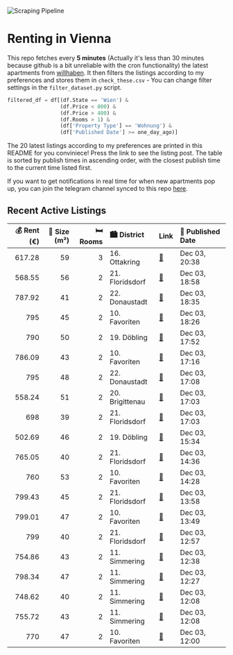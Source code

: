 ![Scraping Pipeline](https://github.com/AthomsG/renting-in-vienna/actions/workflows/run_pipeline.yml/badge.svg)


# Renting in Vienna

This repo fetches every **5 minutes** (Actually it's less than 30 minutes because github is a bit unreliable with the cron functionality) the latest apartments from [willhaben](https://www.willhaben.at/).
It then filters the listings according to my preferences and stores them in `check_these.csv` - You can change filter settings in the `filter_dataset.py` script.

```python
filtered_df = df[(df.State == 'Wien') & 
                 (df.Price < 800) &
                 (df.Price > 400) &
                 (df.Rooms > 1) &
                 (df['Property Type'] == 'Wohnung') &
                 (df['Published Date'] >= one_day_ago)]
```

The 20 latest listings according to my preferences are printed in this README for you conviniece! Press the link to see the listing post.
The table is sorted by publish times in ascending order, with the closest publish time to the current time listed first.

If you want to get notifications in real time for when new apartments pop up, you can join the telegram channel synced to this repo [here](https://t.me/+1HPAYOf5BSsyNTlk).

## Recent Active Listings

|   💰 Rent (€) |   📏 Size (m²) |   🛏️ Rooms | 🏙️ District     | Link                                                                                                                                                                                                     | 📅 Published Date   |
|-------------:|--------------:|-----------:|:----------------|:---------------------------------------------------------------------------------------------------------------------------------------------------------------------------------------------------------|:-------------------|
|       617.28 |            59 |          3 | 16. Ottakring   | [🔗](https://www.willhaben.at/iad/immobilien/d/mietwohnungen/wien/wien-1160-ottakring/direktvergabe-3-zimmer-gemeindewohnung-1656390258/)                                                                 | Dec 03, 20:38      |
|       568.55 |            56 |          2 | 21. Floridsdorf | [🔗](https://www.willhaben.at/iad/immobilien/d/mietwohnungen/wien/wien-1210-floridsdorf/2-zimmer-gef%C3%B6rderte-wohnung-mit-abstellraum-und-balkon-ab-31.01.25-zu-vergeben%21-869184078/)                | Dec 03, 18:58      |
|       787.92 |            41 |          2 | 22. Donaustadt  | [🔗](https://www.willhaben.at/iad/immobilien/d/mietwohnungen/wien/wien-1220-donaustadt/modernes-wohnen-mit-balkon-in-1220-wien---4119m%C2%B2-zum-mietpreis-von-78792-eur%21-1580236359/)                  | Dec 03, 18:35      |
|       795    |            45 |          2 | 10. Favoriten   | [🔗](https://www.willhaben.at/iad/immobilien/d/mietwohnungen/wien/wien-1100-favoriten/baujahr-2020-van-der-n%C3%BCll-gasse---hofseitige-2-zimmer-mit-957m2-gro%C3%9Fem-balkon-1690441964/)                | Dec 03, 18:26      |
|       790    |            50 |          2 | 19. Döbling     | [🔗](https://www.willhaben.at/iad/immobilien/d/mietwohnungen/wien/wien-1190-d%C3%B6bling/%28reserviert%29-praktische-2-zimmer-wohnung-%2B-separate-k%C3%BCche---ab-1.1.2025-verf%C3%BCgbar-1506341196/)   | Dec 03, 17:52      |
|       786.09 |            43 |          2 | 10. Favoriten   | [🔗](https://www.willhaben.at/iad/immobilien/d/mietwohnungen/wien/wien-1100-favoriten/freundliche-helle-altbauwohnung-wg-geeignet---2-getrennte-schlafr%C3%A4ume-1298843722/)                             | Dec 03, 17:16      |
|       795    |            48 |          2 | 22. Donaustadt  | [🔗](https://www.willhaben.at/iad/immobilien/d/mietwohnungen/wien/wien-1220-donaustadt/%22breitenlee---moderne-gartenwohnung-2-zimmer%22-1932972531/)                                                     | Dec 03, 17:08      |
|       558.24 |            51 |          2 | 20. Brigittenau | [🔗](https://www.willhaben.at/iad/immobilien/d/mietwohnungen/wien/wien-1200-brigittenau/provisionsfrei:-sch%C3%B6ne-51m%C2%B2-erdgeschosswohnung-mit-terrasse-n%C3%A4he-augarten---1200-wien-1325877758/) | Dec 03, 17:03      |
|       698    |            39 |          2 | 21. Floridsdorf | [🔗](https://www.willhaben.at/iad/immobilien/d/mietwohnungen/wien/wien-1210-floridsdorf/wien---1210---ruhige-single-dachgescho%C3%9Fwohnung-mit-fernblick---neubau---ab-15.12.2024-2095133943/)           | Dec 03, 17:03      |
|       502.69 |            46 |          2 | 19. Döbling     | [🔗](https://www.willhaben.at/iad/immobilien/d/mietwohnungen/wien/wien-1190-d%C3%B6bling/gut-aufgeteilte-zwei-zimmer-gemeindewohnung-in-grinzing-2039666508/)                                             | Dec 03, 15:34      |
|       765.05 |            40 |          2 | 21. Floridsdorf | [🔗](https://www.willhaben.at/iad/immobilien/d/mietwohnungen/wien/wien-1210-floridsdorf/%5B06476%5D-einziehen-und-wohlf%C3%BChlen%21-gepflegte-wohnung-im-21.-bezirk.-1623348057/)                        | Dec 03, 14:36      |
|       760    |            53 |          2 | 10. Favoriten   | [🔗](https://www.willhaben.at/iad/immobilien/d/mietwohnungen/wien/wien-1100-favoriten/sehr-sch%C3%B6ne-2-zimmerwohnung-im-10.-bezirk%21%21-1413329736/)                                                   | Dec 03, 14:28      |
|       799.43 |            45 |          2 | 21. Floridsdorf | [🔗](https://www.willhaben.at/iad/immobilien/d/mietwohnungen/wien/wien-1210-floridsdorf/%7C-2-zimmer-%7C-leopoldauer-strasse-%7C-3.-obergeschoss-%7C-zweitbezug-%7C-ab-sofort-verf%C3%BCgbar-1710522099/) | Dec 03, 13:58      |
|       799.01 |            47 |          2 | 10. Favoriten   | [🔗](https://www.willhaben.at/iad/immobilien/d/mietwohnungen/wien/wien-1100-favoriten/2-zimmer-dachgeschoss-wohnung-in-top-lage---10.bezirk.---wohntraum-1706949546/)                                     | Dec 03, 13:49      |
|       799    |            40 |          2 | 21. Floridsdorf | [🔗](https://www.willhaben.at/iad/immobilien/d/mietwohnungen/wien/wien-1210-floridsdorf/moderne-2-zimmerwohnung-mit-balkon%21-1155042286/)                                                                | Dec 03, 12:57      |
|       754.86 |            43 |          2 | 11. Simmering   | [🔗](https://www.willhaben.at/iad/immobilien/d/mietwohnungen/wien/wien-1110-simmering/ina---wohnanlage-am-leberberg-:-top-a3-13-1170112708/)                                                              | Dec 03, 12:38      |
|       798.34 |            47 |          2 | 11. Simmering   | [🔗](https://www.willhaben.at/iad/immobilien/d/mietwohnungen/wien/wien-1110-simmering/ina---wohnanlage-am-leberberg-:-top-a2-29-1500197418/)                                                              | Dec 03, 12:27      |
|       748.62 |            40 |          2 | 11. Simmering   | [🔗](https://www.willhaben.at/iad/immobilien/d/mietwohnungen/wien/wien-1110-simmering/ina---wohnanlage-am-leberberg-:-top-a2-18-1851487966/)                                                              | Dec 03, 12:08      |
|       755.72 |            43 |          2 | 11. Simmering   | [🔗](https://www.willhaben.at/iad/immobilien/d/mietwohnungen/wien/wien-1110-simmering/ina---wohnanlage-am-leberberg-:-top-a2-05-2146745975/)                                                              | Dec 03, 12:08      |
|       770    |            47 |          2 | 10. Favoriten   | [🔗](https://www.willhaben.at/iad/immobilien/d/mietwohnungen/wien/wien-1100-favoriten/2-zimmer-wohnung-mit-balkon-im-viola-park-1841570745/)                                                              | Dec 03, 12:00      |
